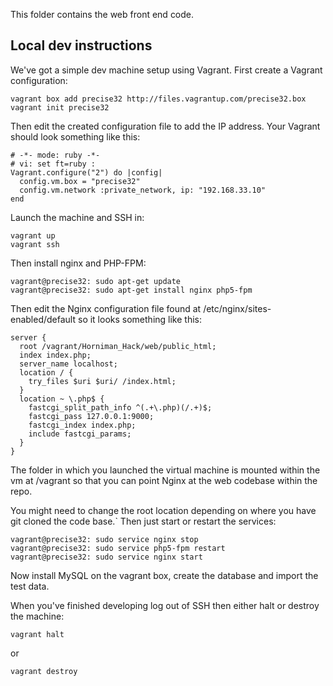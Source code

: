 This folder contains the web front end code.


## Local dev instructions

We've got a simple dev machine setup using Vagrant. First create a Vagrant
configuration:

    vagrant box add precise32 http://files.vagrantup.com/precise32.box
    vagrant init precise32

Then edit the created configuration file to add the IP address. Your Vagrant
should look something like this:

    # -*- mode: ruby -*-
    # vi: set ft=ruby :
    Vagrant.configure("2") do |config|
      config.vm.box = "precise32"
      config.vm.network :private_network, ip: "192.168.33.10"
    end

Launch the machine and SSH in:

    vagrant up
    vagrant ssh

Then install nginx and PHP-FPM:

    vagrant@precise32: sudo apt-get update
    vagrant@precise32: sudo apt-get install nginx php5-fpm

Then edit the Nginx configuration file found at
/etc/nginx/sites-enabled/default
so it looks something like this:

    server {
      root /vagrant/Horniman_Hack/web/public_html;
      index index.php;
      server_name localhost;
      location / {
        try_files $uri $uri/ /index.html;
      }
      location ~ \.php$ {
        fastcgi_split_path_info ^(.+\.php)(/.+)$;
        fastcgi_pass 127.0.0.1:9000;
        fastcgi_index index.php;
        include fastcgi_params;
      }
    }

The folder in which you launched the virtual machine is mounted within the
vm at /vagrant so that you can point Nginx at the web codebase within the repo.

You might need to change the root location depending on where you have git
cloned the code base.`
Then just start or restart the services:

    vagrant@precise32: sudo service nginx stop
    vagrant@precise32: sudo service php5-fpm restart
    vagrant@precise32: sudo service nginx start

Now install MySQL on the vagrant box, create the database and import the test data.

When you've finished developing log out of SSH then either halt or destroy the machine:

    vagrant halt

or

    vagrant destroy







